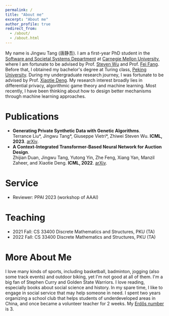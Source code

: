 ```yaml
---
permalink: /
title: "About me"
excerpt: "About me"
author_profile: true
redirect_from: 
  - /about/
  - /about.html
---
```


My name is Jingwu Tang (唐静吾). I am a first-year PhD student in the [Software and Societal Systems Department](https://s3d.cmu.edu/) at [Carnegie Mellon University](https://www.cmu.edu/), where I am fortunate to be advised by Prof. [Steven Wu](https://zstevenwu.com/) and Prof. [Fei Fang](https://feifang.info/). Before that, I obtained my bachelor's degree at Turing class, [Peking University](https://www.pku.edu.cn/). During my undergraduate research journey, I was fortunate to be advised by Prof. [Xiaotie Deng](https://cfcs.pku.edu.cn/english/people/faculty/xiaotiedeng/index.htm). My research interest broadly lies in differential privacy, algorithmic game theory and machine learning. Most recently, I have been thinking about how to design better mechanisms through machine learning approaches.

# Publications
+ **Generating Private Synthetic Data with Genetic Algorithms**. <br>Terrance Liu\*, Jingwu Tang\*, Giuseppe Vietri\*, Zhiwei Steven Wu. **ICML, 2023**. [arXiv](https://arxiv.org/abs/2306.03257).
+ **A Context-Integrated Transformer-Based Neural Network for Auction Design**. <br>Zhijian Duan, Jingwu Tang, Yutong Yin, Zhe Feng, Xiang Yan, Manzil Zaheer, and Xiaotie Deng. **ICML, 2022**. [arXiv](https://arxiv.org/abs/2201.12489).


# Service
+ Reviewer: PPAI 2023 (workshop of AAAI)

# Teaching
+ 2021 Fall: CS 33400 Discrete Mathematics and Structures, PKU (TA)
+ 2022 Fall: CS 33400 Discrete Mathematics and Structures, PKU (TA)

# More About Me
I love many kinds of sports, including basketball, badminton, jogging (also some track events) and outdoor biking, yet I'm not good at all of them. I'm a big fan of Stephen Curry and Golden State Warriors.
I love reading, especially books about social science and history.
In my spare time, I like to engage in social service that may help someone in need. I spent two years organizing a school club that helps students of underdeveloped areas in China, and once became a volunteer teacher for 2 weeks.
My [Erdős number](https://en.wikipedia.org/wiki/Erd%C5%91s_number) is 3.
